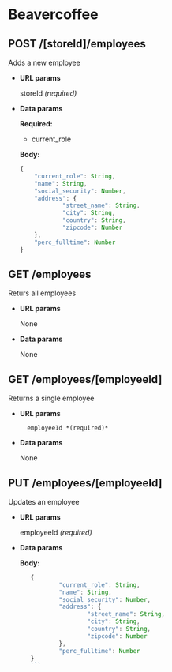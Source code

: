 # Beavercoffee

## POST /[storeId]/employees
Adds a new employee
- **URL params**

	storeId *(required)*
- **Data params**

	**Required:**
	- current_role

	**Body:**
	```javascript
	{
		"current_role": String,
		"name": String,
		"social_security": Number,
		"address": {
    			"street_name": String,
    			"city": String,
    			"country": String,
    			"zipcode": Number
		},
		"perc_fulltime": Number	
  	}	
	```	
## GET /employees
Returs all employees
- **URL params**

	None
- **Data params**

	None

## GET /employees/[employeeId]
Returns a single employee

- **URL params**

        employeeId *(required)*
- **Data params**

	None

## PUT /employees/[employeeId]
Updates an employee

- **URL params**

	employeeId *(required)*
- **Data params**

	**Body:**
	 ```javascript
        {       
                "current_role": String,
                "name": String,
                "social_security": Number,
                "address": {
                        "street_name": String,
                        "city": String,
                        "country": String,
                        "zipcode": Number
                },
                "perc_fulltime": Number
        }
        ```	
